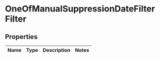 # OneOfManualSuppressionDateFilterFilter

## Properties
Name | Type | Description | Notes
------------ | ------------- | ------------- | -------------
